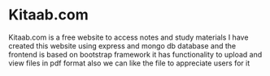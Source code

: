 # Kitaab.com
Kitaab.com is a free website to access notes and study materials
I have created this website using express and mongo db database and the frontend is based on bootstrap framework 
it has functionality to upload and view files in pdf format also we can like the file to appreciate users for it 

